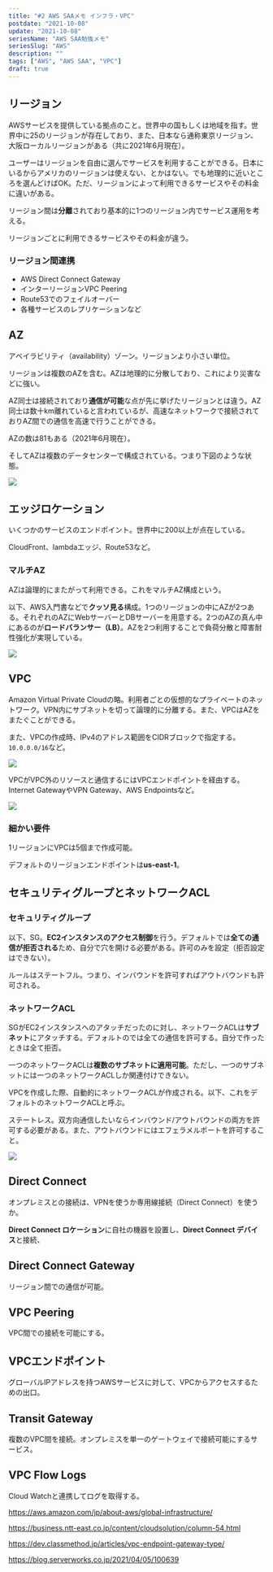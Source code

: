 ```yaml
---
title: "#2 AWS SAAメモ インフラ・VPC"
postdate: "2021-10-08"
update: "2021-10-08"
seriesName: "AWS SAA勉強メモ"
seriesSlug: "AWS"
description: ""
tags: ["AWS", "AWS SAA", "VPC"]
draft: true
---
```


## リージョン

AWSサービスを提供している拠点のこと。世界中の国もしくは地域を指す。世界中に25のリージョンが存在しており、また、日本なら通称東京リージョン、大阪ローカルリージョンがある（共に2021年6月現在）。

ユーザーはリージョンを自由に選んでサービスを利用することができる。日本にいるからアメリカのリージョンは使えない、とかはない。でも地理的に近いところを選んどけばOK。ただ、リージョンによって利用できるサービスやその料金に違いがある。

リージョン間は**分離**されており基本的に1つのリージョン内でサービス運用を考える。

リージョンごとに利用できるサービスやその料金が違う。

### リージョン間連携

- AWS Direct Connect Gateway
- インターリージョンVPC Peering
- Route53でのフェイルオーバー
- 各種サービスのレプリケーションなど

## AZ

アベイラビリティ（availability）ゾーン。リージョンより小さい単位。

リージョンは複数のAZを含む。AZは地理的に分散しており、これにより災害などに強い。

AZ同士は接続されており**通信が可能**な点が先に挙げたリージョンとは違う。AZ同士は数十km離れていると言われているが、高速なネットワークで接続されておりAZ間での通信を高速で行うことができる。

AZの数は81もある（2021年6月現在）。

そしてAZは複数のデータセンターで構成されている。つまり下図のような状態。

![](images/image01.png)

## エッジロケーション

いくつかのサービスのエンドポイント。世界中に200以上が点在している。

CloudFront、lambdaエッジ、Route53など。

### マルチAZ

AZは論理的にまたがって利用できる。これをマルチAZ構成という。

以下、AWS入門書などで**クッソ見る**構成。1つのリージョンの中にAZが2つある。それぞれのAZにWebサーバーとDBサーバーを用意する。2つのAZの真ん中にあるのが**ロードバランサー（LB）**。AZを2つ利用することで負荷分散と障害耐性強化が実現している。

![](images/image02.png)


## VPC

Amazon Virtual Private Cloudの略。利用者ごとの仮想的なプライベートのネットワーク。VPN内にサブネットを切って論理的に分離する。また、VPCはAZをまたぐことができる。

また、VPCの作成時、IPv4のアドレス範囲をCIDRブロックで指定する。`10.0.0.0/16`など。

![](images/image03.png)

VPCがVPC外のリソースと通信するにはVPCエンドポイントを経由する。Internet GatewayやVPN Gateway、AWS Endpointsなど。

![](images/image04.png)

### 細かい要件

1リージョンにVPCは5個まで作成可能。

デフォルトのリージョンエンドポイントは**us-east-1**。
## セキュリティグループとネットワークACL

### セキュリティグループ

以下、SG。**EC2インスタンスのアクセス制御**を行う。デフォルトでは**全ての通信が拒否される**ため、自分で穴を開ける必要がある。許可のみを設定（拒否設定はできない）。

ルールはステートフル。つまり、インバウンドを許可すればアウトバウンドも許可される。

### ネットワークACL

SGがEC2インスタンスへのアタッチだったのに対し、ネットワークACLは**サブネット**にアタッチする。デフォルトのでは全ての通信を許可する。自分で作ったときは全て拒否。

一つのネットワークACLは**複数のサブネットに適用可能**。ただし、一つのサブネットには一つのネットワークACLしか関連付けできない。

VPCを作成した際、自動的にネットワークACLが作成される。以下、これをデフォルトのネットワークACLと呼ぶ。

ステートレス。双方向通信したいならインバウンド/アウトバウンドの両方を許可する必要がある。また、アウトバウンドにはエフェラメルポートを許可すること。

![](./images/エフェラメル.png)

## Direct Connect

オンプレミスとの接続は、VPNを使うか専用線接続（Direct Connect）を使うか。

**Direct Connect ロケーション**に自社の機器を設置し、**Direct Connect デバイス**と接続、


## Direct Connect Gateway

リージョン間での通信が可能。

## VPC Peering

VPC間での接続を可能にする。
## VPCエンドポイント

グローバルIPアドレスを持つAWSサービスに対して、VPCからアクセスするための出口。

## Transit Gateway

複数のVPC間を接続。オンプレミスを単一のゲートウェイで接続可能にするサービス。

## VPC Flow Logs

Cloud Watchと連携してログを取得する。


https://aws.amazon.com/jp/about-aws/global-infrastructure/

https://business.ntt-east.co.jp/content/cloudsolution/column-54.html

https://dev.classmethod.jp/articles/vpc-endpoint-gateway-type/

https://blog.serverworks.co.jp/2021/04/05/100639